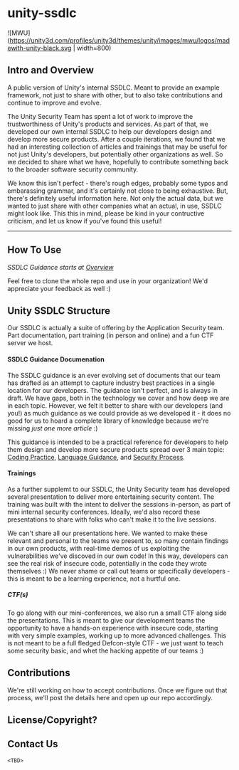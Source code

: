# unity-ssdlc
![MWU](https://unity3d.com/profiles/unity3d/themes/unity/images/mwu/logos/madewith-unity-black.svg | width=800)
## Intro and Overview
A public version of Unity's internal SSDLC. Meant to provide an example framework, not just to share with other, but to also take contributions and continue to improve and evolve.

The Unity Security Team has spent a lot of work to improve the trustworthiness of Unity's products and services. As part of that, we developed our own internal SSDLC to help our developers design and develop more secure products. After a couple iterations, we found that we had an interesting collection of articles and trainings that may be useful for not just Unity's developers, but potentially other organizations as well. So we decided to share what we have, hopefully to contribute something back to the broader software security community.

We know this isn't perfect - there's rough edges, probably some typos and embarassing grammar, and it's certainly not close to being exhaustive. But, there's definitely useful information here. Not only the actual data, but we wanted to just share with other companies what an actual, in use, SSDLC might look like.
This this in mind, please be kind in your contructive criticism, and let us know if you've found this 
useful!

---
## How To Use
_SSDLC Guidance starts at [Overview](./Overview.md)_

Feel free to clone the whole repo and use in your organization!
We'd appreciate your feedback as well :)
  
## Unity SSDLC Structure
Our SSDLC is actually a suite of offering by the Application Security team. Part documentation, part training (in person and online) and a fun CTF server we host.
#### SSDLC Guidance Documenation
The SSDLC guidance is an ever evolving set of documents that our team has drafted as an attempt to capture industry best practices in a single location for our developers. The guidance isn't perfect, and is always in draft. We have gaps, both in the technology we cover and how deep we are in each topic. However, we felt it better to share with our developers (and you!) as much guidance as we could provide as we developed it - it does no good for us to hoard a complete library of knowledge because we're missing _just one more article_ :)

This guidance is intended to be a practical reference for developers to help them design and develop more secure products spread over 3 main topic: [Coding Practice](./Coding%Practice), [Language Guidance](./Language%20Guidance), and [Security Process](./Security%20Process).
#### Trainings
As a further supplemt to our SSDLC, the Unity Security team has developed several presentation to deliver more entertaining security content. The training was built with the intent to deliver the sessions in-person, as part of mini internal security conferences. Ideally, we'd also record these presentations to share with folks who can't make it to the live sessions.

We can't share all our presentations here. We wanted to make these relevant and personal to the teams we present to, so many contain findings in our own products, with real-time demos of us exploiting the vulnerabilities we've discoved in our own code! In this way, developers can see the real risk of insecure code, potentially in the code they wrote themselves :) We never shame or call out teams or specifically developers - this is meant to be a learning experience, not a hurtful one.

##### CTF(s)
To go along with our mini-conferences, we also run a small CTF along side the presentations. This is meant to give our development teams the opportunity to have a hands-on experience with insecure code, starting with very simple examples, working up to more advanced challenges. This is not meant to be a full fledged Defcon-style CTF - we just want to teach some security basic, and whet the hacking appetite of our teams :) 

## Contributions
We're still working on how to accept contributions. Once we figure out that process, we'll post the details here and open up our repo accordingly.

## License/Copyright?

## Contact Us
`<TBD>`
